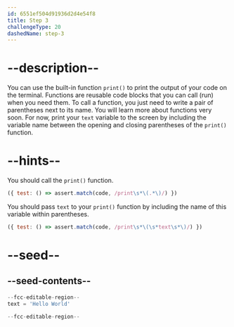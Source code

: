 ```yaml
---
id: 6551ef504d91936d2d4e54f8
title: Step 3
challengeType: 20
dashedName: step-3
---
```


# --description--

You can use the built-in function `print()` to print the output of your code on the terminal. Functions are reusable code blocks that you can call (run) when you need them. To call a function, you just need to write a pair of parentheses next to its name. You will learn more about functions very soon. For now, print your `text` variable to the screen by including the variable name between the opening and closing parentheses of the `print()` function.


# --hints--

You should call the `print()` function.

```js
({ test: () => assert.match(code, /print\s*\(.*\)/) })

```

You should pass `text` to your `print()` function by including the name of this variable within parentheses.

```js
({ test: () => assert.match(code, /print\s*\(\s*text\s*\)/) })

```

# --seed--

## --seed-contents--

```py
--fcc-editable-region--
text = 'Hello World'

--fcc-editable-region--
```
